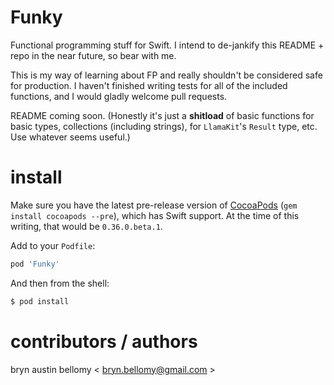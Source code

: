
# Funky

Functional programming stuff for Swift.  I intend to de-jankify this README + repo in the near future, so bear with me.

This is my way of learning about FP and really shouldn't be considered safe for production.  I haven't finished writing tests for all of the included functions, and I would gladly welcome pull requests.

README coming soon.  (Honestly it's just a **shitload** of basic functions for basic types, collections (including strings), for `LlamaKit`'s `Result` type, etc.  Use whatever seems useful.)

# install

Make sure you have the latest pre-release version of [CocoaPods](http://cocoapods.org) (`gem install cocoapods --pre`), which has Swift support.  At the time of this writing, that would be `0.36.0.beta.1`.

Add to your `Podfile`:

```ruby
pod 'Funky'
```

And then from the shell:

```sh
$ pod install
```


# contributors / authors


bryn austin bellomy < <bryn.bellomy@gmail.com> >
